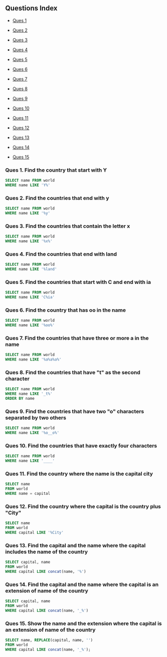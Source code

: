 ## Questions Index

* [Ques 1](#ques-1-find-the-country-that-start-with-y)

* [Ques 2](#ques-2-find-the-countries-that-end-with-y)

* [Ques 3](#ques-3-find-the-countries-that-contain-the-letter-x)

* [Ques 4](#ques-4-find-the-countries-that-end-with-land)

* [Ques 5](#ques-5-find-the-countries-that-start-with-c-and-end-with-ia)

* [Ques 6](#ques-6-find-the-country-that-has-oo-in-the-name)

* [Ques 7](#ques-7-find-the-countries-that-have-three-or-more-a-in-the-name)

* [Ques 8](#ques-8-find-the-countries-that-have-t-as-the-second-character)

* [Ques 9](#ques-9-find-the-countries-that-have-two-o-characters-separated-by-two-others)

* [Ques 10](#ques-10-find-the-countries-that-have-exactly-four-characters)

* [Ques 11]()

* [Ques 12]()

* [Ques 13]()

* [Ques 14]()

* [Ques 15]()

### Ques 1. Find the country that start with Y

```sql
SELECT name FROM world
WHERE name LIKE 'Y%'
```

### Ques 2. Find the countries that end with y

```sql
SELECT name FROM world
WHERE name LIKE '%y'
```

### Ques 3. Find the countries that contain the letter x

```sql
SELECT name FROM world
WHERE name LIKE '%x%'
```

### Ques 4. Find the countries that end with land

```sql
SELECT name FROM world
WHERE name LIKE '%land'
```

### Ques 5. Find the countries that start with C and end with ia

```sql
SELECT name FROM world
WHERE name LIKE 'C%ia'
```

### Ques 6. Find the country that has oo in the name

```sql
SELECT name FROM world
WHERE name LIKE '%oo%'
```

### Ques 7. Find the countries that have three or more a in the name

```sql
SELECT name FROM world
WHERE name LIKE '%a%a%a%'
```

### Ques 8. Find the countries that have "t" as the second character

```sql
SELECT name FROM world
WHERE name LIKE '_t%'
ORDER BY name
```

### Ques 9. Find the countries that have two "o" characters separated by two others

```sql
SELECT name FROM world
WHERE name LIKE '%o__o%'
```

### Ques 10. Find the countries that have exactly four characters

```sql
SELECT name FROM world
WHERE name LIKE '____'
```

### Ques 11. Find the country where the name is the capital city

```sql
SELECT name
FROM world
WHERE name = capital
```

### Ques 12. Find the country where the capital is the country plus "City"

```sql
SELECT name
FROM world
WHERE capital LIKE '%City'
```

### Ques 13. Find the capital and the name where the capital includes the name of the country

```sql
SELECT capital, name
FROM world
WHERE capital LIKE concat(name, '%')
```

### Ques 14. Find the capital and the name where the capital is an extension of name of the country

```sql
SELECT capital, name
FROM world
WHERE capital LIKE concat(name, '_%')
```

### Ques 15. Show the name and the extension where the capital is an extension of name of the country

```sql
SELECT name, REPLACE(capital, name, '')
FROM world
WHERE capital LIKE concat(name, '_%');
```
